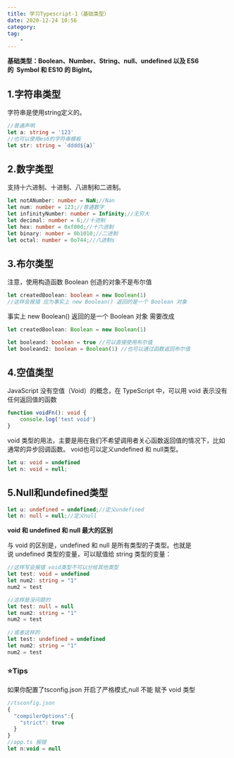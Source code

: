 ```yaml
---
title: 学习Typescript-1（基础类型） 
date: 2020-12-24 10:56
category: 
tag: 
	- 
---
```


**基础类型：Boolean、Number、String、null、undefined 以及 ES6 的  Symbol 和 ES10 的 BigInt。**

## 1.字符串类型
字符串是使用string定义的。
```ts
//普通声明
let a: string = '123'
//也可以使用es6的字符串模板
let str: string = `dddd${a}`
```

## 2.数字类型
支持十六进制、十进制、八进制和二进制。
```ts
let notANumber: number = NaN;//Nan
let num: number = 123;//普通数字
let infinityNumber: number = Infinity;//无穷大
let decimal: number = 6;//十进制
let hex: number = 0xf00d;//十六进制
let binary: number = 0b1010;//二进制
let octal: number = 0o744;//八进制s
```

## 3.布尔类型
注意，使用构造函数 Boolean 创造的对象不是布尔值
```ts
let createdBoolean: boolean = new Boolean(1)
//这样会报错 应为事实上 new Boolean() 返回的是一个 Boolean 对象 
```
事实上 new Boolean() 返回的是一个 Boolean 对象 需要改成
```ts
let createdBoolean: Boolean = new Boolean(1)

let booleand: boolean = true //可以直接使用布尔值
let booleand2: boolean = Boolean(1) //也可以通过函数返回布尔值
```

## 4.空值类型
JavaScript 没有空值（Void）的概念，在 TypeScript 中，可以用 void 表示没有任何返回值的函数
```ts
function voidFn(): void {
    console.log('test void')
}
```
void 类型的用法，主要是用在我们不希望调用者关心函数返回值的情况下，比如通常的异步回调函数。
void也可以定义undefined 和 null类型。
```ts
let u: void = undefined
let n: void = null;
```

## 5.Null和undefined类型
```ts
let u: undefined = undefined;//定义undefined
let n: null = null;//定义null
```
**void 和 undefined 和 null 最大的区别**

与 void 的区别是，undefined 和 null 是所有类型的子类型。也就是说 undefined 类型的变量，可以赋值给 string 类型的变量：
```ts
//这样写会报错 void类型不可以分给其他类型
let test: void = undefined
let num2: string = "1"
num2 = test

//这样是没问题的
let test: null = null
let num2: string = "1"
num2 = test
 
//或者这样的
let test: undefined = undefined
let num2: string = "1"
num2 = test
```
### ⭐Tips
如果你配置了tsconfig.json 开启了严格模式,null 不能 赋予 void 类型
```js
//tsconfig.json
{
  "compilerOptions":{
    "strict": true
  }
}
//app.ts 报错
let n:void = null
```